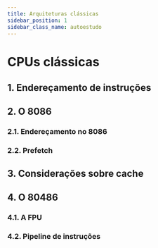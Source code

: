 ```yaml
---
title: Arquiteturas clássicas
sidebar_position: 1
sidebar_class_name: autoestudo
---
```


# CPUs clássicas

## 1. Endereçamento de instruções

## 2. O 8086

### 2.1. Endereçamento no 8086

### 2.2. Prefetch

## 3. Considerações sobre cache

## 4. O 80486

### 4.1. A FPU

### 4.2. Pipeline de instruções
